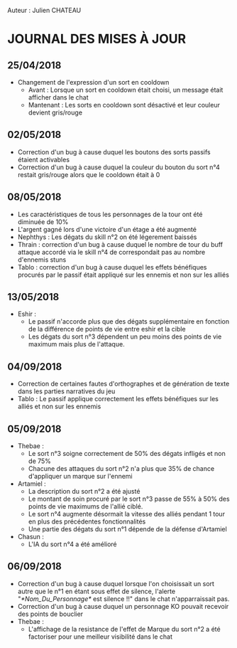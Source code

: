 Auteur : Julien CHATEAU

# JOURNAL DES MISES À JOUR

## 25/04/2018
* Changement de l'expression d'un sort en cooldown
    * Avant : Lorsque un sort en cooldown était choisi, un message était afficher dans le chat
    * Mantenant : Les sorts en cooldown sont désactivé et leur couleur devient gris/rouge

## 02/05/2018
* Correction d'un bug à cause duquel les boutons des sorts passifs étaient activables
* Correction d'un bug à cause duquel la couleur du bouton du sort n°4 restait gris/rouge alors que le cooldown était à 0

## 08/05/2018
* Les caractéristiques de tous les personnages de la tour ont été diminuée de 10%
* L'argent gagné lors d'une victoire d'un étage a été augmenté
* Nephthys : Les dégats du skill n°2 on été légerement baissés
* Thrain : correction d'un bug à cause duquel le nombre de tour du buff attaque accordé via le skill n°4 de correspondait pas au nombre d'ennemis stuns
* Tablo : correction d'un bug à cause duquel les effets bénéfiques procurés par le passif était appliqué sur les ennemis et non sur les alliés

## 13/05/2018
* Eshir :
    * Le passif n'accorde plus que des dégats supplémentaire en fonction de la différence de points de vie entre eshir et la cible
    * Les dégats du sort n°3 dépendent un peu moins des points de vie maximum mais plus de l'attaque.

## 04/09/2018
* Correction de certaines fautes d'orthographes et de génération de texte dans les parties narratives du jeu
* Tablo : Le passif applique correctement les effets bénéfiques sur les alliés et non sur les ennemis

## 05/09/2018
* Thebae :
    * Le sort n°3 soigne correctement de 50% des dégats infligés et non de 75%
    * Chacune des attaques du sort n°2 n'a plus que 35% de chance d'appliquer un marque sur l'ennemi
* Artamiel :
    * La description du sort n°2 a été ajusté
    * Le montant de soin procuré par le sort n°3 passe de 55% à 50% des points de vie maximums de l'allié ciblé.
    * Le sort n°4 augmente désormait la vitesse des alliés pendant 1 tour en plus des précédentes fonctionnalités
    * Une partie des dégats du sort n°1 dépende de la défense d'Artamiel
* Chasun :
    * L'IA du sort n°4 a été amélioré

## 06/09/2018
* Correction d'un bug à cause duquel lorsque l'on choisissait un sort autre que le n°1 en étant sous effet de silence, l'alerte "*\*Nom_Du_Personnage\** est silence !!" dans le chat n'apparraissait pas.
* Correction d'un bug à cause duquel un personnage KO pouvait recevoir des points de bouclier
* Thebae :
    * L'affichage de la resistance de l'effet de Marque du sort n°2 a été factoriser pour une meilleur visibilité dans le chat
